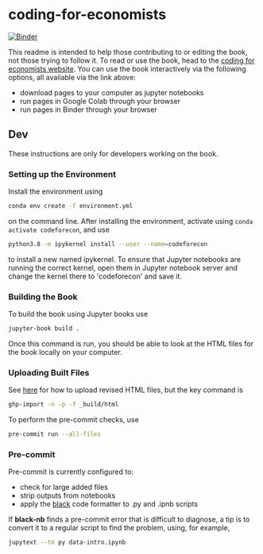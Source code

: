 # coding-for-economists

[![Binder](https://mybinder.org/badge_logo.svg)](https://mybinder.org/v2/gh/aeturrell/coding-for-economists/HEAD)

This readme is intended to help those contributing to or editing the book, not those trying to follow it. To read or use the book, head to the [coding for economists website](https://aeturrell.github.io/coding-for-economists/intro.html). You can use the book interactively via the following options, all available via the link above:

- download pages to your computer as jupyter notebooks
- run pages in Google Colab through your browser
- run pages in Binder through your browser

## Dev

These instructions are only for developers working on the book.

### Setting up the Environment

Install the environment using

```bash
conda env create -f environment.yml
```

on the command line. After installing the environment, activate using `conda activate codeforecon`, and use

```bash
python3.8 -m ipykernel install --user --name=codeforecon
```

to install a new named ipykernel. To ensure that Jupyter notebooks are running the correct kernel, open them in Jupyter notebook server and change the kernel there to 'codeforecon' and save it.

### Building the Book

To build the book using Jupyter books use

```bash
jupyter-book build .
```

Once this command is run, you should be able to look at the HTML files for the book locally on your computer.

### Uploading Built Files

See [here](https://jupyterbook.org/publish/gh-pages.html) for how to upload revised HTML files, but the key command is

```bash
ghp-import -n -p -f _build/html
```

To perform the pre-commit checks, use

```bash
pre-commit run --all-files
```

### Pre-commit

Pre-commit is currently configured to:

- check for large added files
- strip outputs from notebooks
- apply the [black](https://black.readthedocs.io/en/stable/) code formatter to .py and .ipnb scripts

If **black-nb** finds a pre-commit error that is difficult to diagnose, a tip is to convert it to a regular script to find the problem, using, for example,

```bash
jupytext --to py data-intro.ipynb
```
